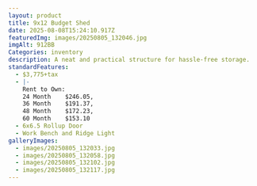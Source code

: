 ```yaml
---
layout: product
title: 9x12 Budget Shed
date: 2025-08-08T15:24:10.917Z
featuredImg: images/20250805_132046.jpg
imgAlt: 912BB
Categories: inventory
description: A neat and practical structure for hassle-free storage.
standardFeatures:
  - $3,775+tax
  - |-
    Rent to Own: 
    24 Month	$246.05,
    36 Month	$191.37,
    48 Month	$172.23,
    60 Month	$153.10
  - 6x6.5 Rollup Door
  - Work Bench and Ridge Light
galleryImages:
  - images/20250805_132033.jpg
  - images/20250805_132058.jpg
  - images/20250805_132102.jpg
  - images/20250805_132117.jpg
---
```

